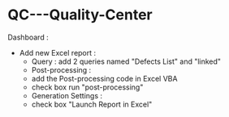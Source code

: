 # QC---Quality-Center

Dashboard :

 - Add new Excel report :
    - Query : add 2 queries named "Defects List" and "linked"
    - Post-processing :
     - add the Post-processing code in Excel VBA
     - check box run "post-processing"
    - Generation Settings :
     - check box "Launch Report in Excel"
